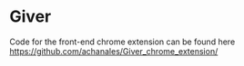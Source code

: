 # Giver

Code for the front-end chrome extension can be found here https://github.com/achanales/Giver_chrome_extension/
